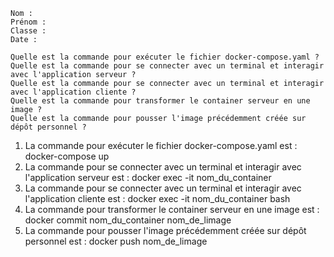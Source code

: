 ```
Nom :
Prénom :
Classe :
Date :

Quelle est la commande pour exécuter le fichier docker-compose.yaml ?
Quelle est la commande pour se connecter avec un terminal et interagir avec l'application serveur ?
Quelle est la commande pour se connecter avec un terminal et interagir avec l'application cliente ?
Quelle est la commande pour transformer le container serveur en une image ?
Quelle est la commande pour pousser l'image précédemment créée sur dépôt personnel ?
```

1. La commande pour exécuter le fichier docker-compose.yaml est : docker-compose up
2. La commande pour se connecter avec un terminal et interagir avec l'application serveur est : docker exec -it nom_du_container 
3. La commande pour se connecter avec un terminal et interagir avec l'application cliente est : docker exec -it nom_du_container bash
4. La commande pour transformer le container serveur en une image est : docker commit nom_du_container nom_de_limage
5. La commande pour pousser l'image précédemment créée sur dépôt personnel est : docker push nom_de_limage
